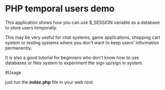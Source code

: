 PHP temporal users demo
=======================

This application shows how you can use $_SESSION variable as a database to store users temporally.

This may be very useful for chat systems, game applications, shopping cart system or testing systems where you don't want to keep users' information permanently.

It is also a good tutorial for beginners who don't know how to use databases or files system to experiment the sign up/sign in system.


#Usage

just run the **index.php** file in your web root.
